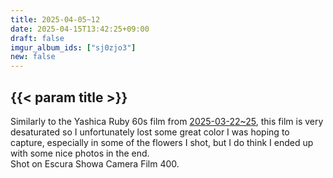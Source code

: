 ```yaml
---
title: 2025-04-05~12
date: 2025-04-15T13:42:25+09:00
draft: false
imgur_album_ids: ["sj0zjo3"]
new: false
---
```


<h2 id="title">{{< param title >}}</h2>

Similarly to the Yashica Ruby 60s film from <a href="/photos/2025-03-22~25">2025-03-22~25</a>, this film is very desaturated so I unfortunately lost some great color I was hoping to capture, especially in some of the flowers I shot, but I do think I ended up with some nice photos in the end.<br>
Shot on Escura Showa Camera Film 400.

